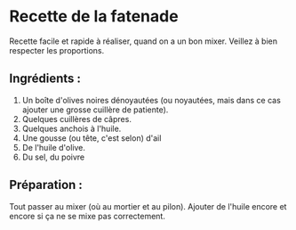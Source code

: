 Recette de la fatenade
======================

Recette facile et rapide à réaliser, quand on a un bon mixer. Veillez
à bien respecter les proportions.

Ingrédients :
-------------

1. Un boîte d'olives noires dénoyautées (ou noyautées, mais dans ce
cas ajouter une grosse cuillère de patiente).
2. Quelques cuillères de câpres.
3. Quelques anchois à l'huile.
4. Une gousse (ou tête, c'est selon) d'ail
5. De l'huile d'olive.
6. Du sel, du poivre

Préparation :
-------------

Tout passer au mixer (où au mortier et au pilon). Ajouter de l'huile
encore et encore si ça ne se mixe pas correctement.

